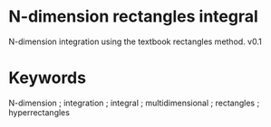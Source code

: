 # N-dimension rectangles integral
N-dimension integration using the textbook rectangles method.
v0.1

# Keywords
N-dimension ; integration ; integral ; multidimensional ; rectangles ; hyperrectangles 
